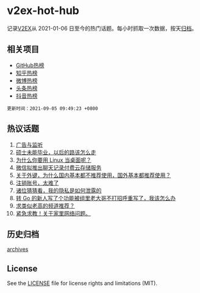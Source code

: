 # v2ex-hot-hub

 记录[V2EX](https://www.v2ex.com/)从 2021-01-06 日至今的热门话题。每小时抓取一次数据，按天[归档](archives)。
 
 ## 相关项目

- [GitHub热榜](https://github.com/snaildev/github-hot-hub)
- [知乎热榜](https://github.com/snaildev/zhihu-hot-hub)
- [微博热榜](https://github.com/snaildev/weibo-hot-hub)
- [头条热榜](https://github.com/snaildev/toutiao-hot-hub)
- [抖音热榜](https://github.com/snaildev/douyin-hot-hub)


 `更新时间：2021-09-05 09:49:23 +0800`

## 热议话题

1. [广告与监听](https://www.v2ex.com/t/799831)
1. [硕士未能毕业，以后的路该怎么走](https://www.v2ex.com/t/799819)
1. [为什么你要用 Linux 当桌面呢？](https://www.v2ex.com/t/799886)
1. [微信拟推出聊天记录付费云存储服务](https://www.v2ex.com/t/799839)
1. [关于外键，为什么国内基本都不推荐使用，国外基本都推荐使用？](https://www.v2ex.com/t/799876)
1. [注销账号，太难了](https://www.v2ex.com/t/799827)
1. [诸位猜猜看，我的隐私是如何泄露的](https://www.v2ex.com/t/799868)
1. [转 Go 的新人写了个功能被组里老大哥不打招呼重写了，我该怎么办](https://www.v2ex.com/t/799838)
1. [求类似老高的频道推荐？](https://www.v2ex.com/t/799857)
1. [紧急求教！关于家里网络问题。](https://www.v2ex.com/t/799805)

## 历史归档

[archives](archives)

## License

See the [LICENSE](LICENSE) file for license rights and limitations (MIT).
